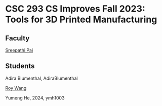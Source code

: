 # CSC 293 CS Improves Fall 2023: Tools for 3D Printed Manufacturing

## Faculty

[Sreepathi Pai](https://cs.rochester.edu/~sree/)

## Students
Adira Blumenthal, AdiraBlumenthal

[Roy Wang](https://github.com/redrn/)

Yumeng He, 2024, ymh1003


